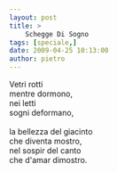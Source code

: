 ```yaml
---
layout: post
title: >
    Schegge Di Sogno
tags: [speciale,]
date: 2009-04-25 10:13:00
author: pietro
---
```

Vetri rotti<br/>mentre dormono,<br/>nei letti<br/>sogni deformano,<br/><br/>la bellezza del giacinto<br/>che diventa mostro,<br/>nel sospir del canto<br/>che d'amar dimostro.
